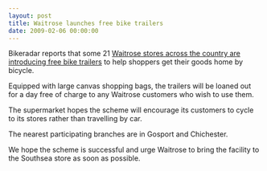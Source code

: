 ```yaml
---
layout: post
title: Waitrose launches free bike trailers
date: 2009-02-06 00:00:00
---
```


Bikeradar reports that some 21 [Waitrose stores across the country are introducing free bike trailers](http://www.bikeradar.com/beginners/news/article/waitrose-launches-free-bike-trailers-19847) to help shoppers get their goods home by bicycle.

Equipped with large canvas shopping bags, the trailers will be loaned out for a day free of charge to any Waitrose customers who wish to use them.

The supermarket hopes the scheme will encourage its customers to cycle to its stores rather than travelling by car.

The nearest participating branches are in Gosport and Chichester.

We hope the scheme is successful and urge Waitrose to bring the facility to the Southsea store as soon as possible.
